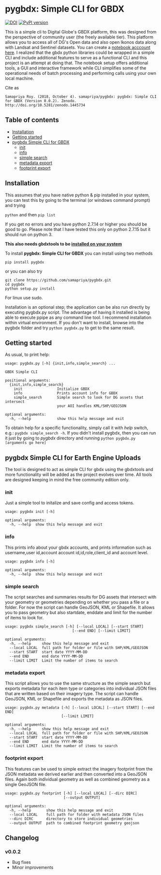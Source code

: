 # pygbdx: Simple CLI for GBDX
[![DOI](https://zenodo.org/badge/DOI/10.5281/zenodo.1445734.svg)](https://doi.org/10.5281/zenodo.1445734)
[![PyPI version](https://badge.fury.io/py/pygbdx.svg)](https://badge.fury.io/py/pygbdx)

This is a simple cli to Digital Globe's GBDX platform, this was designed from the perspective of community user (the freely available tier). This platform allows you to access all of DG's Open data and also open Ikonos data along with Landsat and Sentinel datasets. You can create a [notebook acccount here](https://notebooks.geobigdata.io). I realized that the gbdx python libraries could be wrapped in a simple CLI and include additional features to serve as a functional CLI and this project is an attempt at doing that. The notebook setup offers additional tools, a GUI and interactive framework while CLI simplifies some of the operational needs of batch processing and performing calls using your own local machine.

Cite as
```
Samapriya Roy. (2018, October 4). samapriya/pygbdx: pygbdx: Simple CLI for GBDX (Version 0.0.2). Zenodo. http://doi.org/10.5281/zenodo.1445734
```

## Table of contents
* [Installation](#installation)
* [Getting started](#getting-started)
* [pygbdx Simple CLI for GBDX](#pygbdx-simple-cli-for-gbdx)
	* [init](#init)
    * [info](#info)
    * [simple search](#simple-search)
    * [metadata export](#metadata-export)
    * [footprint export](#footprint-export)

## Installation
This assumes that you have native python & pip installed in your system, you can test this by going to the terminal (or windows command prompt) and trying

```python``` and then ```pip list```

If you get no errors and you have python 2.7.14 or higher you should be good to go. Please note that I have tested this only on python 2.7.15 but it should run on python 3.

**This also needs gbdxtools to be [installed on your system](https://gbdxtools.readthedocs.io/en/latest/)**

To install **pygbdx: Simple CLI for GBDX** you can install using two methods

```pip install pygbdx```

or you can also try

```
git clone https://github.com/samapriya/pygbdx.git
cd pygbdx
python setup.py install
```
For linux use sudo.

Installation is an optional step; the application can be also run directly by executing pygbdx.py script. The advantage of having it installed is being able to execute ppipe as any command line tool. I recommend installation within virtual environment. If you don't want to install, browse into the pygbdx folder and try ```python pygbdx.py``` to get to the same result.


## Getting started

As usual, to print help:

```
usage: pygbdx.py [-h] {init,info,simple_search} ...

GBDX Simple CLI

positional arguments:
  {init,info,simple_search}
    init                Initialize GBDX
    info                Prints account info for GBDX
    simple_search       Simple search to look for DG assets that intersect
                        your AOI handles KML/SHP/GEOJSON

optional arguments:
  -h, --help            show this help message and exit
```

To obtain help for a specific functionality, simply call it with _help_ switch, e.g.: `pygbdx simple_search -h`. If you didn't install pygbdx, then you can run it just by going to *pygbdx* directory and running `python pygbdx.py [arguments go here]`

## pygbdx Simple CLI for Earth Engine Uploads
The tool is designed to act as simple CLI for gbdx using the gbdxtools and more functionality will be added as the project evolves over time. All tools are designed keeping in mind the free community edition only.

### init
Just a simple tool to initalize and save config and access tokens.

```
usage: pygbdx init [-h]

optional arguments:
  -h, --help  show this help message and exit
```

### info
This prints info about your gbdx accounts, and prints information such as username,user id,account account id,id,role,client_id and account level.

```
usage: pygbdx info [-h]

optional arguments:
  -h, --help  show this help message and exit
```

### simple search
The script searches and summaries results for DG assets that intersect with your geometry or geometries depending on whether you pass a file or a folder. For now the script can handle GeoJSON, KML or Shapefile. It allows you to pass geometry but also startdate, enddate and limit for the number of items to look for.

```
usage: pygbdx simple_search [-h] [--local LOCAL] [--start START]
                               [--end END] [--limit LIMIT]

optional arguments:
  -h, --help     show this help message and exit
  --local LOCAL  full path for folder or file with SHP/KML/GEOJSON
  --start START  start date YYYY-MM-DD
  --end END      end date YYYY-MM-DD
  --limit LIMIT  Limit the number of items to search
```

### metadata export
This script allows you to use the same structure as the simple search but exports metadata for each item type or categories into individual JSON files that are written based on their imagery type. The script can handle GeoJSON, KML or Shapefile and exports the metadata as JSON files.

```
usage: pygbdx.py metadata [-h] [--local LOCAL] [--start START] [--end END]
                          [--limit LIMIT]

optional arguments:
  -h, --help     show this help message and exit
  --local LOCAL  full path for folder or file with SHP/KML/GEOJSON
  --start START  start date YYYY-MM-DD
  --end END      end date YYYY-MM-DD
  --limit LIMIT  Limit the number of items to search
```

### footprint export
This features can be used to simple extract the imagery footprint from the JSON metadata we derived earlier and then converted into a GeoJSON files. Again both individual geometry as well as combined geometry as a single GeoJSON file.

```
usage: pygbdx.py footprint [-h] [--local LOCAL] [--dirc DIRC]
                           [--output OUTPUT]

optional arguments:
  -h, --help       show this help message and exit
  --local LOCAL    full path for folder with metadata JSON files
  --dirc DIRC      directory to store individual geometries
  --output OUTPUT  path to combined footprint geometry geojson
```

## Changelog

### v0.0.2

- Bug fixes
- Minor improvements
